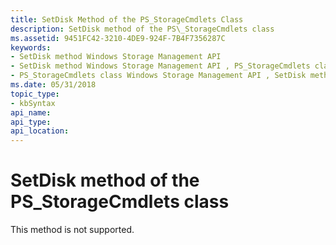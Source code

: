 ```yaml
---
title: SetDisk Method of the PS_StorageCmdlets Class
description: SetDisk method of the PS\_StorageCmdlets class
ms.assetid: 9451FC42-3210-4DE9-924F-7B4F7356287C
keywords:
- SetDisk method Windows Storage Management API
- SetDisk method Windows Storage Management API , PS_StorageCmdlets class
- PS_StorageCmdlets class Windows Storage Management API , SetDisk method
ms.date: 05/31/2018
topic_type: 
- kbSyntax
api_name: 
api_type: 
api_location: 
---
```


# SetDisk method of the PS\_StorageCmdlets class

This method is not supported.

 

 





